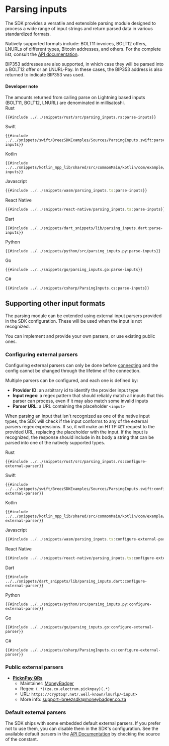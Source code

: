# Parsing inputs

The SDK provides a versatile and extensible parsing module designed to process a wide range of input strings and return parsed data in various standardized formats. 

Natively supported formats include: BOLT11 invoices, BOLT12 offers, LNURLs of different types, Bitcoin addresses, and others. For the complete list, consult the [API documentation](https://breez.github.io/breez-sdk-liquid/breez_sdk_liquid/enum.InputType.html).

BIP353 addresses are also supported, in which case they will be parsed into a BOLT12 offer or an LNURL-Pay. In these cases, the BIP353 address is also returned to indicate BIP353 was used.

<div class="warning">
<h4>Developer note</h4>
The amounts returned from calling parse on Lightning based inputs (BOLT11, BOLT12, LNURL) are denominated in millisatoshi.
</div>

<custom-tabs category="lang">
<div slot="title">Rust</div>
<section>

```rust,ignore
{{#include ../../snippets/rust/src/parsing_inputs.rs:parse-inputs}}
```
</section>

<div slot="title">Swift</div>
<section>

```swift,ignore
{{#include ../../snippets/swift/BreezSDKExamples/Sources/ParsingInputs.swift:parse-inputs}}
```
</section>

<div slot="title">Kotlin</div>
<section>

```kotlin,ignore
{{#include ../../snippets/kotlin_mpp_lib/shared/src/commonMain/kotlin/com/example/kotlinmpplib/ParsingInputs.kt:parse-inputs}}
```
</section>

<div slot="title">Javascript</div>
<section>

```typescript
{{#include ../../snippets/wasm/parsing_inputs.ts:parse-inputs}}
```
</section>

<div slot="title">React Native</div>
<section>

```typescript
{{#include ../../snippets/react-native/parsing_inputs.ts:parse-inputs}}
```
</section>

<div slot="title">Dart</div>
<section>

```dart,ignore
{{#include ../../snippets/dart_snippets/lib/parsing_inputs.dart:parse-inputs}}
```
</section>

<div slot="title">Python</div>
<section>

```python,ignore 
{{#include ../../snippets/python/src/parsing_inputs.py:parse-inputs}}
```
</section>

<div slot="title">Go</div>
<section>

```go,ignore
{{#include ../../snippets/go/parsing_inputs.go:parse-inputs}}
```
</section>

<div slot="title">C#</div>
<section>

```cs,ignore
{{#include ../../snippets/csharp/ParsingInputs.cs:parse-inputs}}
```
</section>
</custom-tabs>

## Supporting other input formats

The parsing module can be extended using external input parsers provided in the SDK configuration. These will be used when the input is not recognized.

You can implement and provide your own parsers, or use existing public ones.

### Configuring external parsers

Configuring external parsers can only be done before [connecting](connecting.md#connecting) and the config cannot be changed through the lifetime of the connection.

Multiple parsers can be configured, and each one is defined by:
* **Provider ID**: an arbitrary id to identify the provider input type
* **Input regex**: a regex pattern that should reliably match all inputs that this parser can process, even if it may also match some invalid inputs
* **Parser URL**: a URL containing the placeholder `<input>`

When parsing an input that isn't recognized as one of the native input types, the SDK will check if the input conforms to any of the external parsers regex expressions. If so, it will make an HTTP `GET` request to the provided URL, replacing the placeholder with the input. If the input is recognized, the response should include in its body a string that can be parsed into one of the natively supported types.

<custom-tabs category="lang">
<div slot="title">Rust</div>
<section>

```rust,ignore
{{#include ../../snippets/rust/src/parsing_inputs.rs:configure-external-parser}}
```
</section>
 <div slot="title">Swift</div>
<section>

```swift,ignore
{{#include ../../snippets/swift/BreezSDKExamples/Sources/ParsingInputs.swift:configure-external-parser}}
```
</section>

<div slot="title">Kotlin</div>
<section>

```kotlin,ignore
{{#include ../../snippets/kotlin_mpp_lib/shared/src/commonMain/kotlin/com/example/kotlinmpplib/ParsingInputs.kt:configure-external-parser}}
```
</section>

<div slot="title">Javascript</div>
<section>

```typescript
{{#include ../../snippets/wasm/parsing_inputs.ts:configure-external-parser}}
```
</section>

<div slot="title">React Native</div>
<section>

```typescript
{{#include ../../snippets/react-native/parsing_inputs.ts:configure-external-parser}}
```
</section>

<div slot="title">Dart</div>
<section>

```dart,ignore
{{#include ../../snippets/dart_snippets/lib/parsing_inputs.dart:configure-external-parser}}
```
</section>

<div slot="title">Python</div>
<section>

```python,ignore 
{{#include ../../snippets/python/src/parsing_inputs.py:configure-external-parser}}
```
</section>

<div slot="title">Go</div>
<section>

```go,ignore
{{#include ../../snippets/go/parsing_inputs.go:configure-external-parser}}
```
</section>

<div slot="title">C#</div>
<section>

```cs,ignore
{{#include ../../snippets/csharp/ParsingInputs.cs:configure-external-parser}}
```
</section>
</custom-tabs>

### Public external parsers

* [**PicknPay QRs**](https://www.pnp.co.za/)
  * Maintainer: [MoneyBadger](https://www.moneybadger.co.za/)
  * Regex: `(.*)(za.co.electrum.picknpay)(.*)`
  * URL: `https://cryptoqr.net/.well-known/lnurlp/<input>`
  * More info: [support+breezsdk@moneybadger.co.za](mailto:support+breezsdk@moneybadger.co.za)

### Default external parsers

The SDK ships with some embedded default external parsers. If you prefer not to use them, you can disable them in the SDK's configuration. See the available default parsers in the [API Documentation](https://breez.github.io/breez-sdk-liquid/breez_sdk_liquid/sdk/constant.DEFAULT_EXTERNAL_INPUT_PARSERS.html) by checking the source of the constant.
